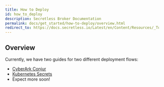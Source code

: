 ```yaml
---
title: How to Deploy
id: how_to_deploy
description: Secretless Broker Documentation
permalink: docs/get_started/how-to-deploy/overview.html
redirect_to: https://docs.secretless.io/Latest/en/Content/Resources/_TopNav/cc_Home.htm
---
```


## Overview
Currently, we have two guides for two different deployment flows:
- [CyberArk Conjur](/docs/get_started/how-to-deploy/using-conjur.html)
- [Kubernetes Secrets](/docs/get_started/how-to-deploy/using-kubernetes-secrets.html)
- Expect more soon!  
